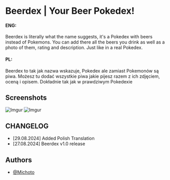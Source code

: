 
# Beerdex | Your Beer Pokedex!

#### ENG:

Beerdex is literally what the name suggests, it's a Pokedex with beers instead of Pokemons.
You can add there all the beers you drink as well as a photo of them, rating and description. Just like in a real Pokedex.

#### PL:

Beerdex to tak jak nazwa wskazuje, Pokedex ale zamiast Pokemonów są piwa.
Możesz tu dodać wszystkie piwa jakie pijesz razem z ich zdjęciem, oceną i opisem. Dokładnie tak jak w prawdziwym Pokedexie

## Screenshots 

![Imgur](https://i.imgur.com/wM7g7LJ.png)
![Imgur](https://i.imgur.com/oJAyc1a.png)


## CHANGELOG

- [29.08.2024] Added Polish Translation
- [27.08.2024] Beerdex v1.0 release

## Authors

- [@Michoto](https://www.github.com/Michoto4)

